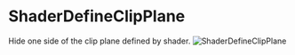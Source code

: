 ﻿# ShaderDefineClipPlane
Hide one side of the clip plane defined by shader.
![ShaderDefineClipPlane](https://github.com/bitzhuwei/CSharpGL/blob/master/Demos/ShaderDefineClipPlane/ShaderDefineClipPlane.png?raw=true)
